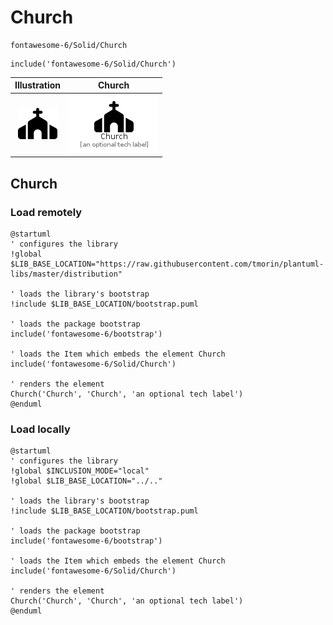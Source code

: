 # Church


```text
fontawesome-6/Solid/Church
```

```text
include('fontawesome-6/Solid/Church')
```



| Illustration | Church |
| :---: | :---: |
| ![illustration for Illustration](../../fontawesome-6/Solid/Church.png) | ![illustration for Church](../../fontawesome-6/Solid/Church.Local.png) |




## Church

### Load remotely
```plantuml
@startuml
' configures the library
!global $LIB_BASE_LOCATION="https://raw.githubusercontent.com/tmorin/plantuml-libs/master/distribution"

' loads the library's bootstrap
!include $LIB_BASE_LOCATION/bootstrap.puml

' loads the package bootstrap
include('fontawesome-6/bootstrap')

' loads the Item which embeds the element Church
include('fontawesome-6/Solid/Church')

' renders the element
Church('Church', 'Church', 'an optional tech label')
@enduml
```

### Load locally
```plantuml
@startuml
' configures the library
!global $INCLUSION_MODE="local"
!global $LIB_BASE_LOCATION="../.."

' loads the library's bootstrap
!include $LIB_BASE_LOCATION/bootstrap.puml

' loads the package bootstrap
include('fontawesome-6/bootstrap')

' loads the Item which embeds the element Church
include('fontawesome-6/Solid/Church')

' renders the element
Church('Church', 'Church', 'an optional tech label')
@enduml
```


